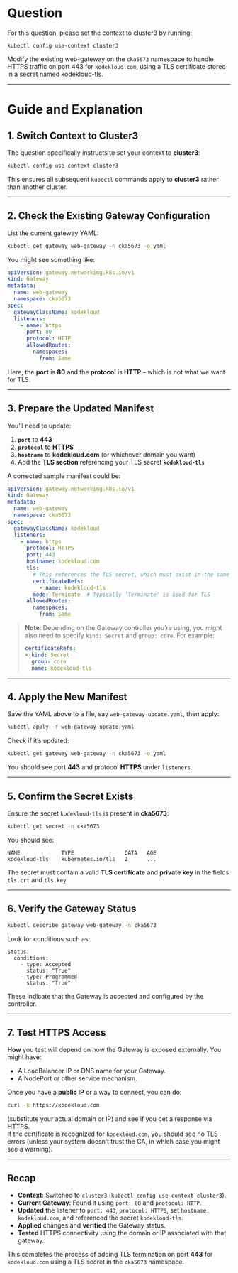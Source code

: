 # Question


For this question, please set the context to cluster3 by running:

```
kubectl config use-context cluster3
```

Modify the existing web-gateway on the `cka5673` namespace to handle HTTPS traffic on port 443 for `kodekloud.com`, using a TLS certificate stored in a secret named kodekloud-tls.


---

# Guide and Explanation

## 1. Switch Context to Cluster3

The question specifically instructs to set your context to **cluster3**:

```bash
kubectl config use-context cluster3
```

This ensures all subsequent `kubectl` commands apply to **cluster3** rather than another cluster.

---

## 2. Check the Existing Gateway Configuration

List the current gateway YAML:

```bash
kubectl get gateway web-gateway -n cka5673 -o yaml
```

You might see something like:

```yaml
apiVersion: gateway.networking.k8s.io/v1
kind: Gateway
metadata:
  name: web-gateway
  namespace: cka5673
spec:
  gatewayClassName: kodekloud
  listeners:
    - name: https
      port: 80
      protocol: HTTP
      allowedRoutes:
        namespaces:
          from: Same
```

Here, the **port** is **80** and the **protocol** is **HTTP** – which is not what we want for TLS.

---

## 3. Prepare the Updated Manifest

You’ll need to update:

1. **`port`** to **443**
2. **`protocol`** to **HTTPS**
3. **`hostname`** to **kodekloud.com** (or whichever domain you want)
4. Add the **TLS section** referencing your TLS secret **`kodekloud-tls`**

A corrected sample manifest could be:

```yaml
apiVersion: gateway.networking.k8s.io/v1
kind: Gateway
metadata:
  name: web-gateway
  namespace: cka5673
spec:
  gatewayClassName: kodekloud
  listeners:
    - name: https
      protocol: HTTPS
      port: 443
      hostname: kodekloud.com
      tls:
        # This references the TLS secret, which must exist in the same namespace.
        certificateRefs:
          - name: kodekloud-tls
        mode: Terminate  # Typically 'Terminate' is used for TLS
      allowedRoutes:
        namespaces:
          from: Same
```

> **Note**: Depending on the Gateway controller you’re using, you might also need to specify `kind: Secret` and `group: core`. For example:
> 
> ```yaml
> certificateRefs:
> - kind: Secret
>   group: core
>   name: kodekloud-tls
> ```

---

## 4. Apply the New Manifest

Save the YAML above to a file, say `web-gateway-update.yaml`, then apply:

```bash
kubectl apply -f web-gateway-update.yaml
```

Check if it’s updated:

```bash
kubectl get gateway web-gateway -n cka5673 -o yaml
```

You should see port **443** and protocol **HTTPS** under `listeners`.

---

## 5. Confirm the Secret Exists

Ensure the secret `kodekloud-tls` is present in **cka5673**:

```bash
kubectl get secret -n cka5673
```

You should see:

```
NAME             TYPE                DATA   AGE
kodekloud-tls    kubernetes.io/tls   2      ...
```

The secret must contain a valid **TLS certificate** and **private key** in the fields `tls.crt` and `tls.key`.

---

## 6. Verify the Gateway Status

```bash
kubectl describe gateway web-gateway -n cka5673
```

Look for conditions such as:

```
Status:
  conditions:
    - type: Accepted
      status: "True"
    - type: Programmed
      status: "True"
```

These indicate that the Gateway is accepted and configured by the controller.

---

## 7. Test HTTPS Access

**How** you test will depend on how the Gateway is exposed externally. You might have:

- A LoadBalancer IP or DNS name for your Gateway.
- A NodePort or other service mechanism.

Once you have a **public IP** or a way to connect, you can do:

```bash
curl -k https://kodekloud.com
```

(substitute your actual domain or IP) and see if you get a response via HTTPS.  
If the certificate is recognized for `kodekloud.com`, you should see no TLS errors (unless your system doesn’t trust the CA, in which case you might see a warning).

---

## Recap

- **Context**: Switched to `cluster3` (`kubectl config use-context cluster3`).
- **Current Gateway**: Found it using `port: 80` and `protocol: HTTP`.
- **Updated** the listener to `port: 443`, `protocol: HTTPS`, set `hostname: kodekloud.com`, and referenced the secret `kodekloud-tls`.
- **Applied** changes and **verified** the Gateway status.
- **Tested** HTTPS connectivity using the domain or IP associated with that gateway.

This completes the process of adding TLS termination on port **443** for `kodekloud.com` using a TLS secret in the `cka5673` namespace.